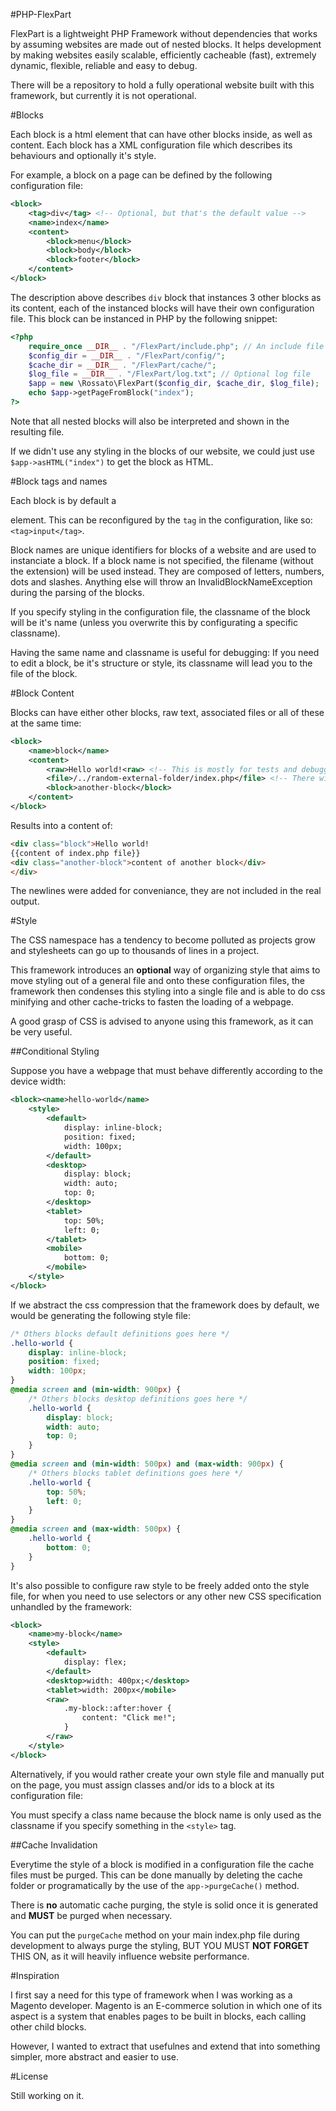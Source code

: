 #PHP-FlexPart

FlexPart is a lightweight PHP Framework without dependencies that works by assuming websites are made out of nested blocks. It helps development by making websites easily scalable, efficiently cacheable (fast), extremely dynamic, flexible, reliable and easy to debug.

There will be a repository to hold a fully operational website built with this framework, but currently it is not operational.

#Blocks

Each block is a html element that can have other blocks inside, as well as content. Each block has a XML configuration file which describes its behaviours and optionally it's style.

For example, a block on a page can be defined by the following configuration file:

````xml
<block>
	<tag>div</tag> <!-- Optional, but that's the default value -->
	<name>index</name>
	<content>
		<block>menu</block>
		<block>body</block>
		<block>footer</block>
	</content>
</block>
````

The description above describes `div` block that instances 3 other blocks as its content, each of the instanced blocks will have their own configuration file. This block can be instanced in PHP by the following snippet:

````php
<?php
	require_once __DIR__ . "/FlexPart/include.php"; // An include file that includes the framework
	$config_dir = __DIR__ . "/FlexPart/config/";
	$cache_dir = __DIR__ . "/FlexPart/cache/";
	$log_file = __DIR__ . "/FlexPart/log.txt"; // Optional log file
	$app = new \Rossato\FlexPart($config_dir, $cache_dir, $log_file);
	echo $app->getPageFromBlock("index");
?>
````

Note that all nested blocks will also be interpreted and shown in the resulting file.

If we didn't use any styling in the blocks of our website, we could just use `$app->asHTML("index")` to get the block as HTML.

#Block tags and names 

Each block is by default a <div> element. This can be reconfigured by the `tag` in the configuration, like so: `<tag>input</tag>`.

Block names are unique identifiers for blocks of a website and are used to instanciate a block.
If a block name is not specified, the filename (without the extension) will be used instead.
They are composed of letters, numbers, dots and slashes. Anything else will throw an InvalidBlockNameException during the parsing of the blocks.

If you specify styling in the configuration file, the classname of the block will be it's name (unless you overwrite this by configurating a specific classname).

Having the same name and classname is useful for debugging: If you need to edit a block, be it's structure or style, its classname will lead you to the file of the block.

#Block Content

Blocks can have either other blocks, raw text, associated files or all of these at the same time:

````xml
<block>
	<name>block</name>
	<content>
		<raw>Hello world!<raw> <!-- This is mostly for tests and debugging only -->
		<file>/../random-external-folder/index.php</file> <!-- There will be no caching for the 'index.php' file -->
		<block>another-block</block>
	</content>
</block>
````

Results into a content of:

````html
<div class="block">Hello world!
{{content of index.php file}}
<div class="another-block">content of another block</div>
</div>
````

The newlines were added for conveniance, they are not included in the real output.

#Style

The CSS namespace has a tendency to become polluted as projects grow and stylesheets can go up to thousands of lines in a project.

This framework introduces an **optional** way of organizing style that aims to move styling out of a general file and onto these configuration files, the framework then condenses this styling into a single file and is able to do css minifying and other cache-tricks to fasten the loading of a webpage.

A good grasp of CSS is advised to anyone using this framework, as it can be very useful.

##Conditional Styling

Suppose you have a webpage that must behave differently according to the device width:

````xml
<block><name>hello-world</name>
	<style>
		<default>
			display: inline-block;
			position: fixed;
			width: 100px;
		</default>
		<desktop>
			display: block;
			width: auto;
			top: 0;
		</desktop>
		<tablet>
			top: 50%;
			left: 0;
		</tablet>
		<mobile>
			bottom: 0;
		</mobile>
	</style>
</block>
````

If we abstract the css compression that the framework does by default, we would be generating the following style file:

````css
/* Others blocks default definitions goes here */
.hello-world {
	display: inline-block;
	position: fixed;
	width: 100px;
}
@media screen and (min-width: 900px) {
	/* Others blocks desktop definitions goes here */
	.hello-world {
		display: block;
		width: auto;
		top: 0;
	}
}
@media screen and (min-width: 500px) and (max-width: 900px) {
	/* Others blocks tablet definitions goes here */
	.hello-world {
		top: 50%;
		left: 0;
	}
}
@media screen and (max-width: 500px) {
	.hello-world {
		bottom: 0;
	}
}
````

It's also possible to configure raw style to be freely added onto the style file, for when you need to use selectors or any other new CSS specification unhandled by the framework:

````xml
<block>
	<name>my-block</name>
	<style>
		<default>
			display: flex;
		</default>
		<desktop>width: 400px;</desktop>
		<tablet>width: 200px</mobile>
		<raw>
			.my-block::after:hover {
				content: "Click me!";
			}
		</raw>
	</style>
</block>
````

Alternatively, if you would rather create your own style file and manually put on the page, you must assign classes and/or ids to a block at its configuration file:

<style>
	<name>my-block</name>
	<class>my-class my-other-class</class>
	<id>hello_world</id>
</style>

You must specify a class name because the block name is only used as the classname if you specify something in the `<style>` tag.

##Cache Invalidation

Everytime the style of a block is modified in a configuration file the cache files must be purged. This can be done manually by deleting the cache folder or programatically by the use of the `app->purgeCache()` method.

There is **no** automatic cache purging, the style is solid once it is generated and **MUST** be purged when necessary.

You can put the `purgeCache` method on your main index.php file during development to always purge the styling, BUT YOU MUST **NOT FORGET** THIS ON, as it will heavily influence website performance.

#Inspiration

I first say a need for this type of framework when I was working as a Magento developer. Magento is an E-commerce solution in which one of its aspect is a system that enables pages to be built in blocks, each calling other child blocks.

However, I wanted to extract that usefulnes and extend that into something simpler, more abstract and easier to use.

#License

Still working on it.